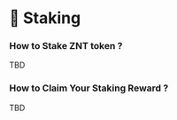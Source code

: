 # 🏦 Staking

### How to Stake ZNT token ? <a href="#rohkb" id="rohkb"></a>

TBD

### How to Claim Your Staking Reward ? <a href="#f5grn" id="f5grn"></a>

TBD
